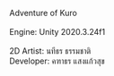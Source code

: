 Adventure of Kuro\
\
Engine: Unity 2020.3.24f1\
\
2D Artist: นทีธร ธรรมชาติ\
Developer: คฑาธร แสงแก้วสุข
